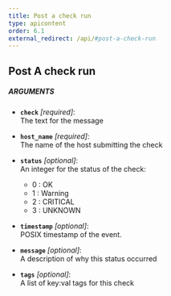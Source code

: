```yaml
---
title: Post a check run
type: apicontent
order: 6.1
external_redirect: /api/#post-a-check-run
---
```


## Post A check run

##### ARGUMENTS

* **`check`** *[required]*:  
    The text for the message

* **`host_name`** *[required]*:  
    The name of the host submitting the check

* **`status`** *[optional]*:   
    An integer for the status of the check:
    * 0 : OK
    * 1 : Warning
    * 2 : CRITICAL
    * 3 : UNKNOWN
  

* **`timestamp`** *[optional]*:  
    POSIX timestamp of the event.

* **`message`** *[optional]*:  
    A description of why this status occurred  

* **`tags`** *[optional]*:  
    A list of key:val tags for this check